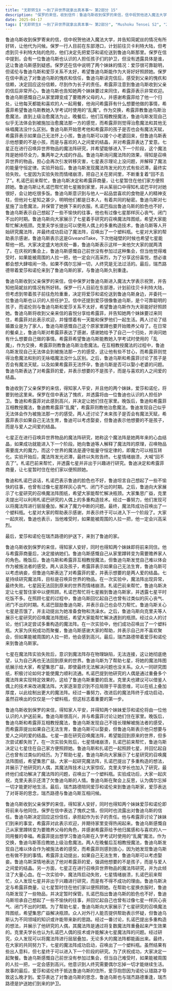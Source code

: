 ```yaml
---
title: "无职转生Ⅱ ～到了异世界就拿出真本事～ 第2部分 15"
description: "保罗的来信，收到信件：鲁迪乌斯收到保罗的来信，信中祝贺他进入魔法大学，并告知简妮丝的情况有所好转。保罗的来信，家庭近况：保罗一行人在东部港口，计划前往贝卡利特大陆，但考虑到贝卡利特大陆的危险，决定将爱莎和诺伦送到鲁迪乌斯那里。保罗的来信，护卫人选：信中提到会有一位鲁迪乌斯也认识的人担任孩子们的护卫，但没有透露具体是谁。保罗的来信，妹妹的情况：爱莎很可靠聪明，诺伦则与鲁迪乌斯和爱莎关系不太好，希望鲁迪乌斯能好好照顾她。保罗的来信，保罗的愧疚：保罗在信中表达了对鲁迪乌斯的愧疚和信任，鲁迪乌斯也决定回应这份信赖。与希露菲的日常，分享喜悦：鲁迪乌斯向希露菲分享收到父亲来信的喜悦，并告知两个妹妹要过来同住。与希露菲的日常，家庭的意义：两人讨论了结婚置业是为了家人，并憧憬着有一天能和保罗他们一起生活。与希露菲的日常，互相教授魔法：鲁迪乌斯和希露菲互相教授魔法，希露菲想学习鲁迪乌斯在入学考试时使用的「乱魔」，而鲁迪乌斯则学习希露菲的治愈魔法。与希露菲的日常，鲁迪乌斯的短板：在学习过程中，鲁迪乌斯发现自己无法体会到被施法那一方的感受，这让他有些不甘心。与希露菲的日常，关于孩子的话题：鲁迪乌斯和希露菲讨论了孩子是否会有魔法天赋，以及如果希露菲无法怀孕，鲁迪乌斯是否可以娶小老婆的问题。鲁迪乌斯表达了对希露菲的爱，并表示想要的不是孩子，而是与喜欢的人之间爱的结晶。七星的魔法阵研究，魔法阵的介绍：七星正在进行召唤异世界物品的魔法阵研究，并表示这次的魔法阵是她两年来的集大成之作。七星的魔法阵研究，魔法阵的原理：七星解释了魔法阵的原理，即召唤物品需要庞大的魔力，这个世界的魔法是遵守能量守恒定律的。七星的魔法阵研究，实验失败：实验开始后，魔法阵发光的方式有些迟滞，最终实验失败。七星的魔法阵研究，七星的崩溃：实验失败后，七星情绪崩溃，大喊“回不去了”，札诺巴前来帮忙。照顾七星，七星的状况：鲁迪乌斯发现七星是因为想要回到原来的世界才如此拼命研究，决定和希露菲商量让七星暂住在他们家方便照顾她。照顾七星，札诺巴的帮助：札诺巴帮忙将七星搬到鲁迪乌斯家，并透露七星平时吃饭不多。照顾七星，鲁迪乌斯的回忆：鲁迪乌斯在照顾七星的过程中，想起自己也曾有过灰心丧气、闭门不出的时期。照顾七星，札诺巴的鼓励：札诺巴鼓励鲁迪乌斯，并表示自己也会尽力帮忙。照顾七星，鲁迪乌斯的关心：鲁迪乌斯询问七星是否饿了，想给她准备食物和洗澡水。魔法阵的改进，七星的绝望：七星醒来后，意识到魔法阵存在物理层面的缺陷，无法连接，这意味着她不可能回家了。魔法阵的改进，寻求帮助：鲁迪乌斯将七星的魔法阵图纸拿出来，想请大家帮忙，即使解决不了也没关系。魔法阵的改进，集思广益：大家一起研究魔法阵图纸，讨论如何让魔力流通。魔法阵的改进，札诺巴的启发：札诺巴提到自己研究的人偶是通过将复数魔法阵重叠起来而产生效果的，这给了鲁迪乌斯启发。魔法阵的改进，克里夫的建议：克里夫建议使用人偶上的技术来解决魔法阵的问题。魔法阵的改进，新的思路：大家意识到没必要拘泥于平面，可以在纸上叠加厚度，从而画出更大的魔法阵。魔法阵的改进，实验成功：经过大家的努力，魔法阵成功启动，召唤出了一个塑料瓶。庆祝与反思，庆祝成功：大家为实验成功而庆祝，克里夫表示这次成功让他还清了欠鲁迪乌斯的人情。庆祝与反思，鲁迪乌斯的反思：鲁迪乌斯在聚会上反思，认为偶尔忘掉一切才能更好地生活，毕竟人生苦海无涯。庆祝与反思，瑞杰路德的出现：瑞杰路德陪同爱莎和诺伦来到鲁迪乌斯家。妹妹们的到来，到达：爱莎和诺伦终于到达鲁迪乌斯的住所，抱怨因为诺伦认错路才导致这么晚才到。妹妹们的到来，重逢：爱莎表达了对鲁迪乌斯的思念，鲁迪乌斯也与瑞杰路德重逢。"
date: 2025-04-17
tags: ["无职转生Ⅱ ～到了异世界就拿出真本事～ 第2部分", "Mushoku Tensei S2", "202307"]
---
```


鲁迪乌斯收到保罗寄来的信，信中祝贺他进入魔法大学，并告知简妮丝的情况有所好转，让他代为问候。保罗一行人目前在东部港口，计划前往贝卡利特大陆，但考虑到贝卡利特大陆的危险，他们决定先把爱莎和诺伦送到鲁迪乌斯那里。保罗在信中提到，会有一位鲁迪乌斯也认识的人担任孩子们的护卫，但没有透露具体是谁，这让鲁迪乌斯感到疑惑。保罗还在信中说明了两个妹妹的情况：爱莎很可靠聪明，但诺伦与鲁迪乌斯和爱莎关系不太好，希望鲁迪乌斯能作为大哥好好照顾她。保罗在信中表达了对鲁迪乌斯的愧疚和信任，鲁迪乌斯读完信后，感受到父亲的愧疚和信赖，决定回应这份信赖，尽到作为长子的责任。希露菲注意到鲁迪乌斯收到父亲的信后非常开心，鲁迪乌斯也告知她两个妹妹要过来同住，希露菲表示非常欢迎。鲁迪乌斯感慨自己从家里蹲变成了要赡养父母的人，并感谢希露菲给了他一个归处，让他每天都能和喜欢的人一起用餐，他询问希露菲有什么想要他做的事情，希露菲希望鲁迪乌斯教她入学考试时使用的“乱魔”。作为交换，希露菲教鲁迪乌斯治愈魔法，直到上级治愈魔法为止。晚餐后，他们互相教授魔法，鲁迪乌斯发现自己似乎无法体会到被施加治愈魔法那一方的感觉，而希露菲则觉得治愈魔法和其他无咏唱魔法没什么区别。鲁迪乌斯开始思考他和希露菲的孩子是否也会有魔法天赋，希露菲表示如果自己无法怀上小孩，鲁迪乌斯可以接个小老婆回来，但鲁迪乌斯表示他想要的不是小孩，而是与喜欢的人之间爱的结晶，并对希露菲表达了爱意。七星正在进行召唤异世界物品的魔法阵研究，并希望能够进入下一个阶段，这个魔法阵是她倾尽全力，集两年之大成的作品。鲁迪乌斯询问魔法阵的效果，得知是召唤异世界的物品，担心会再次引发转移灾害，七星表示理论上没问题，并解释了魔法的能量守恒定律。实验开始后，鲁迪乌斯发现魔法阵发光的方式有些迟滞，最终实验失败。七星因为实验失败而情绪崩溃，把自己关在房间里，不断重复着“回不去了”。札诺巴前来帮忙，鲁迪乌斯决定和希露菲商量，让七星暂住在他们家方便照顾她。鲁迪乌斯让札诺巴帮忙把七星搬到家里，并从茱丽口中得知札诺巴平时对她很好，会让她吃很多饭。鲁迪乌斯意识到与他人一起品尝喜欢的食物是人的精神支柱，但他对七星知之甚少，明明他们都是日本人，有着共同的秘密。鲁迪乌斯对七星施了治愈魔法，并保管了她换下来的衣服。札诺巴指出鲁迪乌斯的脸色也不好，鲁迪乌斯表示自己想起了一些不愉快的往事，他也有过像七星那样灰心丧气、闭门不出的时期。鲁迪乌斯向大家展示了七星着手研究的召唤魔法阵图纸，希望大家能帮忙解决瓶颈。克里夫学长提出可以使用人偶上的多重构造技术，鲁迪乌斯等人开始研究魔法阵，并最终成功启动了魔法阵，召唤出了一个塑料瓶。七星对大家的帮助表示感谢，鲁迪乌斯表示这是GiveandTake，下次他碰壁的时候也希望七星能帮他一把。大家决定盛大地庆祝一番，鲁迪乌斯表示这样一来他欠大家的就两清了。在庆祝的集会上，鲁迪乌斯感慨自己前世没有参加过这种集会，但当他觉得难受时，如果能被周围的人拉一把，他一定会兴高采烈，为了分享这份喜悦，想必谁都会想大肆喧闹一场，如果不偶尔忘掉一切，人终究是无法过活的。最后，瑞杰路德带着爱莎和诺伦来到了鲁迪乌斯的家，与鲁迪乌斯久别重逢。

鲁迪乌斯收到父亲保罗的来信，信中保罗对鲁迪乌斯进入魔法大学表示祝贺，并告知他简妮丝的情况有所好转。保罗一行人目前在东部港，计划前往贝卡利特大陆，但考虑到带着孩子前往危险重重，决定将爱莎和诺伦送到鲁迪乌斯身边，并委托一位鲁迪乌斯也认识的人担任护卫。信中还提到爱莎很像鲁迪乌斯，是个可靠聪明的孩子，而诺伦则与鲁迪乌斯和爱莎关系不太好，希望鲁迪乌斯作为大哥能好好照顾她。鲁迪乌斯将收到父亲来信的喜悦分享给希露菲，并告知她两个妹妹要过来同住，希露菲对此表示欢迎，并憧憬着有一天能和保罗他们一起生活。两人讨论了结婚置业是为了家人，鲁迪乌斯感慨自己这个原家里蹲也要开始赡养父母了。在日常的餐桌上，鲁迪乌斯对希露菲表达了感谢，感谢她给予了自己一个归处，并询问她有什么想要自己做的事情。希露菲希望鲁迪乌斯能教她入学考试时使用的「乱魔」，作为交换，希露菲则教鲁迪乌斯治愈魔法。在互相教授魔法的过程中，鲁迪乌斯发现自己无法体会到被施法那一方的感受，这让他有些不甘心，而希露菲则觉得治愈魔法和别的无咏唱魔法没什么区别。之后，鲁迪乌斯和希露菲讨论了孩子是否会有魔法天赋，以及如果希露菲无法怀孕，鲁迪乌斯是否可以娶小老婆的问题。鲁迪乌斯表达了对希露菲的爱，并表示想要的不是孩子，而是与喜欢的人之间爱的结晶。

鲁迪收到了父亲保罗的来信，得知家人平安，并且他的两个妹妹，爱莎和诺伦，将要到他这里来。保罗在信中表达了愧疚，并透露将由一位鲁迪也认识的人担任护卫。鲁迪和希露菲对此感到高兴，并决定让她们住在家里。晚饭后，鲁迪和希露菲互相教授魔法，鲁迪教希露菲“乱魔”，希露菲则教他治愈魔法。鲁迪发现自己似乎无法体会作为被施法那一方的感受。两人还讨论了未来孩子是否会有魔法天赋，希露菲表示如果自己无法生育，鲁迪可以考虑娶妾，但鲁迪表示他想要的不是孩子，而是与爱人之间爱的结晶。

七星正在进行召唤异世界物品的魔法阵研究，她称这个魔法阵是她两年来的心血结晶，如果成功就能进入下一个阶段。她向鲁迪等人解释了魔法阵的原理，召唤物品需要庞大的魔力，而这个世界的魔法是遵守能量守恒定律的，即魔力可以相互转化。实验开始后，魔法阵发光迟滞，最终以失败告终。七星情绪崩溃，大喊“回不去了”。札诺巴前来帮忙，并透露七星并非出于兴趣进行研究。鲁迪决定和希露菲商量，让七星暂时住在他们家以便照顾她。

鲁迪和札诺巴谈话，札诺巴表示鲁迪的脸色也不好，鲁迪坦言自己想起了一些不愉快的往事，也曾有过像七星那样灰心丧气、闭门不出的时期。之后，鲁迪向大家展示了七星研究的召唤魔法阵图纸，希望大家能帮忙解决瓶颈。大家集思广益，克里夫提出可以利用札诺巴研究的人偶上的多重构造技术。经过一番努力，他们发现可以将魔法阵进行层层叠加，解决了魔力中断的问题。最终，魔法阵成功召唤出了一个塑料瓶。七星对大家的帮助表示感谢，并表示终于可以进入下一个阶段了。大家一起庆祝，鲁迪也表示，当他难受时，如果能被周围的人拉一把，他一定会兴高采烈。

最后，爱莎和诺伦在瑞杰路德的护送下，来到了鲁迪的家。

鲁迪乌斯收到保罗的来信，得知家人安好，同时也得知两个妹妹即将前来同住。他与希露菲商量后，决定接纳她们。鲁迪乌斯感慨自己从家里蹲转变为需要赡养家人的角色。晚饭后，鲁迪乌斯和希露菲互相教授魔法，但鲁迪乌斯发觉自己难以体会作为被施法者的感受。两人谈及孩子，希露菲表示如果自己无法生育，鲁迪乌斯可以考虑纳妾，但鲁迪乌斯表达了对希露菲的爱，并表示想要的是两人爱的结晶。七星持续研究魔法阵，目标是召唤异世界的物品。在一次实验中，魔法阵出现异常，最终失败。七星因无法回到原来的世界而情绪崩溃。札诺巴前来帮忙，鲁迪乌斯决定让七星暂住家中以便照顾。札诺巴帮忙将七星搬到鲁迪乌斯家，并透露七星平时吃饭不多。在照顾七星的过程中，鲁迪乌斯回忆起自己也曾有过类似的灰心丧气、闭门不出的时期。札诺巴鼓励鲁迪乌斯，并表示自己也会尽力帮忙。鲁迪乌斯关心七星是否饿了，并主动提出为她准备食物和洗澡水。之后，鲁迪乌斯向克里夫等人展示七星研究的召唤魔法阵图纸，希望大家能帮忙解决遇到的瓶颈。经过众人的讨论，他们决定尝试多重构造的魔法阵。在一次实验中，他们成功召唤出了一个塑料瓶。大家为庆祝成功而聚餐，鲁迪乌斯感谢大家的帮助，并表示自己并不喜欢聚会，但如果能被周围的人拉一把，他会感到高兴。最后，瑞杰路德带着爱莎和诺伦来到鲁迪乌斯家。

七星在魔法阵实验失败后，意识到魔法阵存在物理缺陷，无法连接，这让她彻底绝望，认为自己再也无法回到原来的世界。鲁迪乌斯为了帮助七星，将她的魔法阵图纸展示给大家，希望集思广益，即使最终无法解决问题也没关系。众人一同研究图纸，积极讨论如何才能使魔力顺利流通。札诺巴提到他研究的人偶是通过重叠多个魔法阵来实现特定效果的，这给了鲁迪乌斯重要的启发。克里夫也建议可以借鉴人偶上的技术来改进魔法阵。大家逐渐意识到不应局限于平面思维，可以在纸上叠加厚度，以此绘制出更大的魔法阵。经过一番努力，改进后的魔法阵终于成功启动，虽然召唤出的仅仅是一个塑料瓶，但这标志着重要的第一步。

鲁迪乌斯收到保罗的来信，得知家人平安，并得知两个妹妹爱莎和诺伦将由一位他认识的人护送前来。鲁迪乌斯很高兴，并与希露菲讨论让她们住在家里。晚饭后，鲁迪乌斯和希露菲互相教授魔法，鲁迪乌斯发现自己不擅长理解被施法者的感受，而希露菲提出如果自己无法生育，鲁迪乌斯可以娶妾，但鲁迪乌斯表示他只想要与爱人之间的爱的结晶。七星一直在研究召唤魔法阵，希望能回到原来的世界，但多次尝试都失败了。在一次实验失败后，七星情绪崩溃，扎诺巴前来帮忙，鲁迪乌斯决定让七星住在自己家方便照顾她。鲁迪乌斯和扎诺巴一起照顾七星，并回忆起自己也曾有过类似的经历。为了帮助七星，鲁迪乌斯向大家展示了七星研究的召唤魔法阵图纸，希望集思广益。大家一起研究魔法阵，扎诺巴提出了多重构造的想法，并展示了他研究的人偶，其魔法阵技术让大家惊叹。克里夫学长也加入了研究，最终他们成功解决了魔法阵的问题，召唤出了一个塑料瓶。实验成功后，大家一起庆祝，克里夫表示还清了欠鲁迪乌斯的人情。鲁迪乌斯在聚会上反思，认为偶尔忘掉一切才能更好地生活。最后，瑞杰路德陪同爱莎和诺伦来到鲁迪乌斯家，爱莎表达了对哥哥的思念，瑞杰路德与鲁迪乌斯互相问候。

鲁迪乌斯收到父亲保罗的来信，得知家人安好，同时也得知两个妹妹爱莎和诺伦即将前来与他同住。保罗在信中表达了愧疚之情，但同时也流露出对鲁迪乌斯的信任。鲁迪乌斯决定回应这份信任，承担起作为长子的责任。他与希露菲讨论了妹妹们到来的事宜，希露菲对此表示欢迎，并期待家里变得热闹起来。鲁迪乌斯感慨自己从家里蹲转变为要赡养父母的角色，并感谢希露菲给予他归属感和与喜欢的人一同用餐的幸福。希露菲提出想学习鲁迪乌斯在入学考试时使用的“乱魔”魔法，作为交换，鲁迪乌斯答应教她上级治愈魔法。两人在晚餐后互相教授魔法，鲁迪乌斯发现自己难以体会作为被施法者的感受，而希露菲则感到放心，因为她发现鲁迪乌斯也有做不到的事情。希露菲主动提出，如果自己无法生育，鲁迪乌斯可以考虑娶妾。鲁迪乌斯深情地表达了他对希露菲的爱，强调他想要的不是孩子，而是与爱人之间爱的结晶。另一方面，七星正在进行召唤异世界物品的魔法阵研究，并为此倾注了大量心血。在一次实验中，魔法阵启动失败，七星情绪崩溃，扎诺巴前来帮忙，众人发现七星并非出于兴趣进行研究，而是有不得不成功的理由。鲁迪乌斯决定与希露菲商量，让七星暂时住在他们家以便照顾她。在帮助七星换衣服时，鲁迪乌斯发现了一些物品，并决定暂时保管。扎诺巴指出鲁迪乌斯的脸色也不好，鲁迪乌斯坦承自己想起了一些不愉快的往事，并回忆起自己也曾有过像七星一样灰心丧气、闭门不出的时期。为了帮助七星，鲁迪乌斯向大家展示了七星研究的召唤魔法阵图纸，希望集思广益解决瓶颈。众人对外行人能否提供帮助表示怀疑，但鲁迪乌斯认为不同领域的知识或许能带来新的思路。经过一番讨论，扎诺巴提出多重构造的想法，并展示了他研究的人偶，其魔法阵是通过将复数魔法阵重叠起来产生效果的。克里夫学长也认为扎诺巴人偶的技术或许能解决七星魔法阵的问题。经过研究，众人发现可以将魔法阵进行层层叠加，无论多大的魔法阵都能画出来。最终，在大家的共同努力下，七星的魔法阵成功启动，召唤出了一个塑料瓶。虽然结果有些出人意料，但七星终于可以进入下一个阶段的研究。为了庆祝成功，大家决定一起聚餐。鲁迪乌斯感慨自己前世没有参加过集会，但当自己难受时，如果能被周围的人拉一把，一定会感到高兴。他意识到人终究需要偶尔忘掉一切才能继续生活。故事的最后，爱莎和诺伦终于抵达鲁迪乌斯的住所，爱莎抱怨因为诺伦认错路才导致这么晚才到。爱莎表达了对鲁迪乌斯的思念，鲁迪乌斯也与瑞杰路德重逢，瑞杰路德是护送她们到来的护卫。